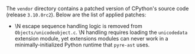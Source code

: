The `vendor` directory contains a patched version of CPython's source code (release `3.10.0rc2`). Below are the list of applied patches:

- \N escape sequence handling logic is removed from `Objects/unicodeobject.c`. \N handling requires loading the `unicodedata` extension module, yet extensions modules can never work in a minimally-initialized Python runtime that `pyre-ast` uses.
